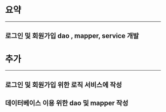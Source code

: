
# 요약
----------------------------------------------------------------
## 로그인 및 회원가입 dao , mapper, service 개발



# 추가 
------------------------------------------------------------

## 로그인 및 회원가입 위한 로직 서비스에 작성
## 데이터베이스 이용 위한 dao 및 mapper 작성



